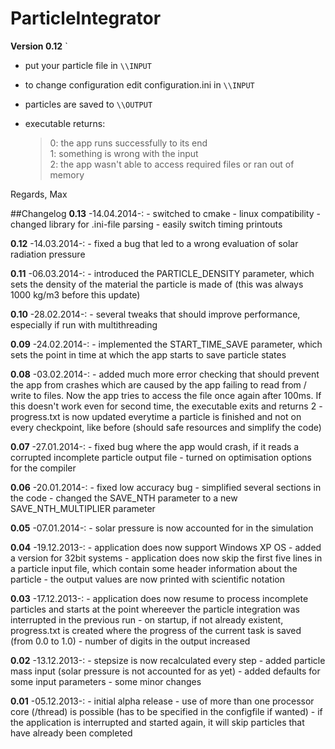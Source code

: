 # ParticleIntegrator
**Version 0.12**
`
-	put your particle file in `\\INPUT`

-	to change configuration edit configuration.ini in `\\INPUT`

-	particles are saved to `\\OUTPUT`

-	executable returns:

    >   0:	the app runs successfully to its end  
    >   1: 	something is wrong with the input  
    >   2: 	the app wasn't able to access required files or ran out of memory
	

Regards, Max


##Changelog
__0.13__	-14.04.2014-:
	-	switched to cmake
	-	linux compatibility
	-	changed library for .ini-file parsing
	-	easily switch timing printouts

__0.12__	-14.03.2014-:
	-	fixed a bug that led to a wrong evaluation of solar radiation pressure
	
__0.11__	-06.03.2014-:
	-	introduced the PARTICLE_DENSITY parameter, which sets the density of the material the
		particle is made of (this was always 1000 kg/m3 before this update)

__0.10__	-28.02.2014-:
	-	several tweaks that should improve performance, especially if run with multithreading
	
__0.09__	-24.02.2014-:
	-	implemented the START_TIME_SAVE parameter, which sets the point in time at which the app
		starts to save particle states
		
__0.08__	-03.02.2014-:
	-	added much more error checking that should prevent the app from crashes which are caused by
		the app failing to read from / write to files. Now the app tries to access the file once
		again after 100ms. If this doesn't work even for second time, the executable exits and 
		returns 2
	-	progress.txt is now updated everytime a particle is finished and not on every checkpoint,
		like before (should safe resources and simplify the code)
	
__0.07__	-27.01.2014-:
	-	fixed bug where the app would crash, if it reads a corrupted incomplete particle output file
	-	turned on optimisation options for the compiler
	
__0.06__	-20.01.2014-:
	-	fixed low accuracy bug
	-	simplified several sections in the code
	-	changed the SAVE_NTH parameter to a new SAVE_NTH_MULTIPLIER parameter
	
__0.05__	-07.01.2014-:
	-	solar pressure is now accounted for in the simulation
	
__0.04__	-19.12.2013-:
	-	application does now support Windows XP OS
	-	added a version for 32bit systems
	-	application does now skip the first five lines in a particle input file,
		which contain some header information about the particle
	-	the output values are now printed with scientific notation
		
__0.03__	-17.12.2013-:
	-	application does now resume to process incomplete particles
		and starts at the point whereever the particle integration was
		interrupted in the previous run
	-	on startup, if not already existent, progress.txt is created
		where the progress of the current task is saved (from 0.0 to 1.0)
	-	number of digits in the output increased
	
__0.02__	-13.12.2013-:
	- 	stepsize is now recalculated every step
	- 	added particle mass input (solar pressure is not accounted for as yet)
	- 	added defaults for some input parameters
	-	some minor changes
	
__0.01__	-05.12.2013-:
	- 	initial alpha release
	- 	use of more than one processor core (/thread) is possible (has to be
		specified in the configfile if wanted)
	- 	if the application is interrupted and started again, it will skip
		particles that have already been completed
